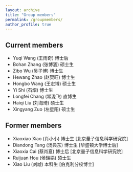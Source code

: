 ```yaml
---
layout: archive
title: "Group members"
permalink: /groupmembers/
author_profile: true
---
```


## Current members

- Yuqi Wang (王雨奇) 博士后
- Bohan Zhang (张博涵) 硕士生
- Zibo Wu (吴子博) 博士生
- Hewang Zhao (赵贺旺) 博士生
- Hongbo Wang (王宏博) 硕士生
- Yi Shi (石熠) 博士生
- Longfei Chang (常泷飞) 直博生
- Haiqi Liu (刘海琦) 硕士生
- Xingyang Zuo (左星阳) 硕士生

## Former members

- Xiaoxiao Xiao (肖小小) 博士生 [北京量子信息科学研究院]
- Diandong Tang (汤典东) 博士生 [华盛顿大学博士后]
- Xiaoxia Cai (蔡肖夏) 博士后 [北京量子信息科学研究院]
- Ruijuan Hou (侯瑞娟) 硕士生 
- Xiao Liu (刘虓) 本科生 [伯克利分校博士]

